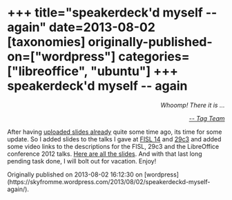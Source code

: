 +++
title="speakerdeck'd myself -- again"
date=2013-08-02
[taxonomies]
originally-published-on=["wordpress"]
categories=["libreoffice", "ubuntu"]
+++
speakerdeck'd myself -- again
=============================

<p style="text-align:right;"><em>Whoomp! There it is ...</em></p>
<p style="text-align:right;"><a href="http://www.youtube.com/watch?v=ffCEr327W44"><em>-- Tag Team</em></a></p>
<p style="text-align:left;">After having <a href="http://skyfromme.wordpress.com/2012/10/24/speakerdeckd-myself-also-libreoffice-conference-2012/">uploaded slides already</a> quite some time ago, its time for some update. So I added slides to the talks I gave at <a href="http://softwarelivre.org/fisl14">FISL 14</a> and <a href="http://events.ccc.de/congress/2012/wiki/Main_Page">29c3</a> and added some video links to the descriptions for the FISL, 29c3 and the LibreOffice conference 2012 talks. <a href="https://speakerdeck.com/sweetshark1">Here are all the slides</a>. And with that last long pending task done, I will bolt out for vacation. Enjoy!</p>
<p style="text-align:left;"></p>
Originally published on 2013-08-02 16:12:30 on [wordpress](https://skyfromme.wordpress.com/2013/08/02/speakerdeckd-myself-again/).
